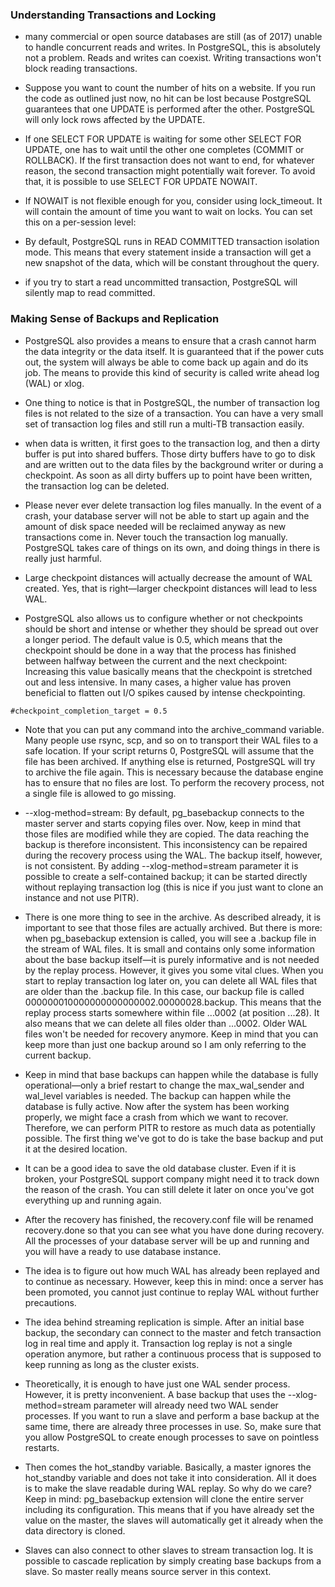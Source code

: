 ### Understanding Transactions and Locking

* many commercial or open source databases are still (as of 2017) unable to handle concurrent reads and writes. In PostgreSQL, this is absolutely not a problem. Reads and writes can coexist. Writing transactions won't block reading transactions.


* Suppose you want to count the number of hits on a website. If you run the code as outlined just now, no hit can be lost because PostgreSQL guarantees that one UPDATE is performed after the other. PostgreSQL will only lock rows affected by the UPDATE.


* If one SELECT FOR UPDATE is waiting for some other SELECT FOR UPDATE, one has to wait until the other one completes (COMMIT or ROLLBACK). If the first transaction does not want to end, for whatever reason, the second transaction might potentially wait forever. To avoid that, it is possible to use SELECT FOR UPDATE NOWAIT.


* If NOWAIT is not flexible enough for you, consider using lock_timeout. It will contain the amount of time you want to wait on locks. You can set this on a per-session level:


* By default, PostgreSQL runs in READ COMMITTED transaction isolation mode. This means that every statement inside a transaction will get a new snapshot of the data, which will be constant throughout the query.


*  if you try to start a read uncommitted transaction, PostgreSQL will silently map to read committed.


### Making Sense of Backups and Replication


* PostgreSQL also provides a means to ensure that a crash cannot harm the data integrity or the data itself. It is guaranteed that if the power cuts out, the system will always be able to come back up again and do its job. The means to provide this kind of security is called write ahead log (WAL) or xlog.


* One thing to notice is that in PostgreSQL, the number of transaction log files is not related to the size of a transaction. You can have a very small set of transaction log files and still run a multi-TB transaction easily.


* when data is written, it first goes to the transaction log, and then a dirty buffer is put into shared buffers. Those dirty buffers have to go to disk and are written out to the data files by the background writer or during a checkpoint. As soon as all dirty buffers up to point have been written, the transaction log can be deleted.


* Please never ever delete transaction log files manually. In the event of a crash, your database server will not be able to start up again and the amount of disk space needed will be reclaimed anyway as new transactions come in. Never touch the transaction log manually. PostgreSQL takes care of things on its own, and doing things in there is really just harmful.


* Large checkpoint distances will actually decrease the amount of WAL created. Yes, that is right—larger checkpoint distances will lead to less WAL.


* PostgreSQL also allows us to configure whether or not checkpoints should be short and intense or whether they should be spread out over a longer period. The default value is 0.5, which means that the checkpoint should be done in a way that the process has finished between halfway between the current and the next checkpoint: Increasing this value basically means that the checkpoint is stretched out and less intensive. In many cases, a higher value has proven beneficial to flatten out I/O spikes caused by intense checkpointing.

```
#checkpoint_completion_target = 0.5 
```

* Note that you can put any command into the archive_command variable. Many people use rsync, scp, and so on to transport their WAL files to a safe location. If your script returns 0, PostgreSQL will assume that the file has been archived. If anything else is returned, PostgreSQL will try to archive the file again. This is necessary because the database engine has to ensure that no files are lost. To perform the recovery process, not a single file is allowed to go missing.


* --xlog-method=stream: By default, pg_basebackup connects to the master server and starts copying files over. Now, keep in mind that those files are modified while they are copied. The data reaching the backup is therefore inconsistent. This inconsistency can be repaired during the recovery process using the WAL. The backup itself, however, is not consistent. By adding --xlog-method=stream parameter it is possible to create a self-contained backup; it can be started directly without replaying transaction log (this is nice if you just want to clone an instance and not use PITR).


* There is one more thing to see in the archive. As described already, it is important to see that those files are actually archived. But there is more: when pg_basebackup extension is called, you will see a .backup file in the stream of WAL files. It is small and contains only some information about the base backup itself—it is purely informative and is not needed by the replay process. However, it gives you some vital clues. When you start to replay transaction log later on, you can delete all WAL files that are older than the .backup file. In this case, our backup file is called 000000010000000000000002.00000028.backup. This means that the replay process starts somewhere within file ...0002 (at position ...28). It also means that we can delete all files older than ...0002. Older WAL files won't be needed for recovery anymore. Keep in mind that you can keep more than just one backup around so I am only referring to the current backup.


* Keep in mind that base backups can happen while the database is fully operational—only a brief restart to change the max_wal_sender and wal_level variables is needed. The backup can happen while the database is fully active. Now after the system has been working properly, we might face a crash from which we want to recover. Therefore, we can perform PITR to restore as much data as potentially possible. The first thing we've got to do is take the base backup and put it at the desired location.


* It can be a good idea to save the old database cluster. Even if it is broken, your PostgreSQL support company might need it to track down the reason of the crash. You can still delete it later on once you've got everything up and running again.


* After the recovery has finished, the recovery.conf file will be renamed recovery.done so that you can see what you have done during recovery. All the processes of your database server will be up and running and you will have a ready to use database instance.


* The idea is to figure out how much WAL has already been replayed and to continue as necessary. However, keep this in mind: once a server has been promoted, you cannot just continue to replay WAL without further precautions.



* The idea behind streaming replication is simple. After an initial base backup, the secondary can connect to the master and fetch transaction log in real time and apply it. Transaction log replay is not a single operation anymore, but rather a continuous process that is supposed to keep running as long as the cluster exists.


* Theoretically, it is enough to have just one WAL sender process. However, it is pretty inconvenient. A base backup that uses the --xlog-method=stream parameter will already need two WAL sender processes. If you want to run a slave and perform a base backup at the same time, there are already three processes in use. So, make sure that you allow PostgreSQL to create enough processes to save on pointless restarts.


* Then comes the hot_standby variable. Basically, a master ignores the hot_standby variable and does not take it into consideration. All it does is to make the slave readable during WAL replay. So why do we care? Keep in mind: pg_basebackup extension will clone the entire server including its configuration. This means that if you have already set the value on the master, the slaves will automatically get it already when the data directory is cloned.


* Slaves can also connect to other slaves to stream transaction log. It is possible to cascade replication by simply creating base backups from a slave. So master really means source server in this context.